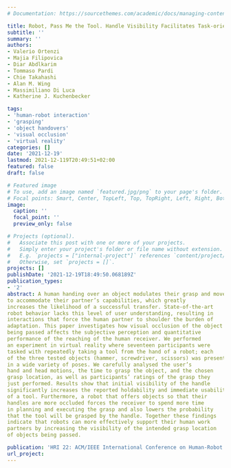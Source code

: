 ```yaml
---
# Documentation: https://sourcethemes.com/academic/docs/managing-content/

title: Robot, Pass Me the Tool. Handle Visibility Facilitates Task-oriented Handovers
subtitle: ''
summary: ''
authors:
- Valerio Ortenzi
- Majia Filipovica
- Diar Abdlkarim
- Tommaso Pardi
- Chie Takahashi
- Alan M. Wing
- Massimiliano Di Luca
- Katherine J. Kuchenbecker

tags:
- 'human-robot interaction'
- 'grasping'
- 'object handovers'
- 'visual occlusion'
- 'virtual reality'
categories: []
date: '2021-12-19'
lastmod: 2021-12-119T20:49:51+02:00
featured: false
draft: false

# Featured image
# To use, add an image named `featured.jpg/png` to your page's folder.
# Focal points: Smart, Center, TopLeft, Top, TopRight, Left, Right, BottomLeft, Bottom, BottomRight.
image:
  caption: ''
  focal_point: ''
  preview_only: false

# Projects (optional).
#   Associate this post with one or more of your projects.
#   Simply enter your project's folder or file name without extension.
#   E.g. `projects = ["internal-project"]` references `content/project/deep-learning/index.md`.
#   Otherwise, set `projects = []`.
projects: []
publishDate: '2021-12-19T18:49:50.068189Z'
publication_types:
- '2'
abstract: A human handing over an object modulates their grasp and movements
to accommodate their partner’s capabilities, which greatly
increases the likelihood of a successful transfer. State-of-the-art
robot behavior lacks this level of user understanding, resulting in
interactions that force the human partner to shoulder the burden of
adaptation. This paper investigates how visual occlusion of the object
being passed affects the subjective perception and quantitative
performance of the reaching of the human receiver. We performed
an experiment in virtual reality where seventeen participants were
tasked with repeatedly taking a tool from the hand of a robot; each
of the three tested objects (hammer, screwdriver, scissors) was presented
in a wide variety of poses. We carefully analysed the user’s
hand and head motions, the time to grasp the object, and the chosen
grasp location, as well as participants’ ratings of the grasp they
just performed. Results show that initial visibility of the handle
significantly increases the reported holdability and immediate usability
of a tool. Furthermore, a robot that offers objects so that their
handles are more occluded forces the receiver to spend more time
in planning and executing the grasp and also lowers the probability
that the tool will be grasped by the handle. Together these findings
indicate that robots can more effectively support their human work
partners by increasing the visibility of the intended grasp location
of objects being passed.

publication: 'HRI 22: ACM/IEEE International Conference on Human-Robot Interaction'
url_project:
---
```

